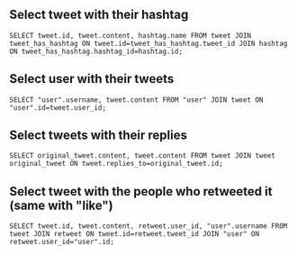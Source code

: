 ## Select tweet with their hashtag
```
SELECT tweet.id, tweet.content, hashtag.name FROM tweet JOIN tweet_has_hashtag ON tweet.id=tweet_has_hashtag.tweet_id JOIN hashtag ON tweet_has_hashtag.hashtag_id=hashtag.id;
```

## Select user with their tweets
```
SELECT "user".username, tweet.content FROM "user" JOIN tweet ON "user".id=tweet.user_id;
```

## Select tweets with their replies
```
SELECT original_tweet.content, tweet.content FROM tweet JOIN tweet original_tweet ON tweet.replies_to=original_tweet.id;
```

## Select tweet with the people who retweeted it (same with "like")
```
SELECT tweet.id, tweet.content, retweet.user_id, "user".username FROM tweet JOIN retweet ON tweet.id=retweet.tweet_id JOIN "user" ON retweet.user_id="user".id;
```